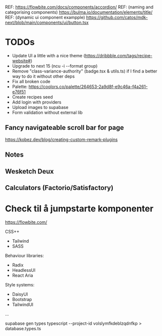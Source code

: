 REF: https://flowbite.com/docs/components/accordion/
REF: (naming and categorising components) https://bulma.io/documentation/elements/title/
REF: (dynamic ui component exampple) https://github.com/catos/mdk-next/blob/main/components/ui/button.tsx

# TODOs

- Update UI a little with a nice theme (https://dribbble.com/tags/recipe-website#)
- Upgrade to next 15 (ncu -i --format group)
- Remove "class-variance-authority" (badge.tsx & utils.ts) if I find a better way to do it without other deps
- Fix all broken code
- Palette: https://coolors.co/palette/264653-2a9d8f-e9c46a-f4a261-e76f51
- Create recipes seed
- Add login with providers
- Upload images to supabase
- Form validation without external lib

## Fancy navigateable scroll bar for page

https://kobez.dev/blog/creating-custom-remark-plugins

## Notes

## Wesketch Deux

## Calculators (Factorio/Satisfactory)

# Check til å jumpstarte komponenter

https://flowbite.com/

CSS++

- Tailwind
- SASS

Behaviour libraries:

- Radix
- HeadlessUI
- React Aria

Style systems:

- DaisyUI
- Bootstrap
- TailwindUI

...

supabase gen types typescript --project-id volslymfkdeblzqdnfkp > database.types.ts
